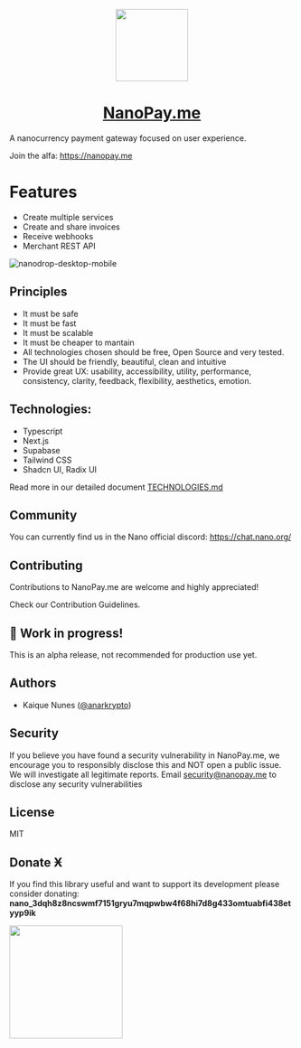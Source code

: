 <p align="center">
  <a href="https://nanopay.me">
    <picture>
      <img src="https://static.nanopay.me/images/logo-rounded.png" height="128">
    </picture>
    <h1 align="center">NanoPay.me</h1>
  </a>
</p>

A nanocurrency payment gateway focused on user experience.

Join the alfa: https://nanopay.me

# Features

- Create multiple services
- Create and share invoices
- Receive webhooks
- Merchant REST API

![nanodrop-desktop-mobile](https://github.com/nanopay/nanopay.me/assets/32111208/6c2c7a31-a178-4fd5-b442-5e5579f41cf1)

## Principles

- It must be safe
- It must be fast
- It must be scalable
- It must be cheaper to mantain
- All technologies chosen should be free, Open Source and very tested.
- The UI should be friendly, beautiful, clean and intuitive
- Provide great UX: usability, accessibility, utility, performance, consistency, clarity, feedback, flexibility, aesthetics, emotion.

## Technologies:

- Typescript
- Next.js
- Supabase
- Tailwind CSS
- Shadcn UI, Radix UI

Read more in our detailed document [TECHNOLOGIES.md](TECHNOLOGIES.md)

## Community

You can currently find us in the Nano official discord:
https://chat.nano.org/

## Contributing

Contributions to NanoPay.me are welcome and highly appreciated!

Check our Contribution Guidelines.

## 🚧 Work in progress!

This is an alpha release, not recommended for production use yet.

## Authors

- Kaique Nunes ([@anarkrypto](https://github.com/anarkrypto))

## Security

If you believe you have found a security vulnerability in NanoPay.me, we encourage you to responsibly disclose this and NOT open a public issue.
We will investigate all legitimate reports. Email security@nanopay.me to disclose any security vulnerabilities

## License

MIT

## Donate Ӿ

If you find this library useful and want to support its development please consider donating:
**nano_3dqh8z8ncswmf7151gryu7mqpwbw4f68hi7d8g433omtuabfi438etyyp9ik**

<kbd><img src="https://i.ibb.co/Gs6yhv2/nano-wallet-js-qr-code.png" width="200px" height="200px" /></kbd>
